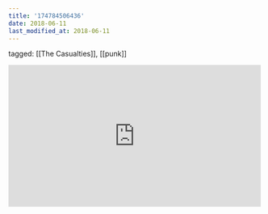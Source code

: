 ```yaml
---
title: '174784506436'
date: 2018-06-11
last_modified_at: 2018-06-11
---
```

tagged: [[The Casualties]], [[punk]]
<iframe allow="accelerometer; autoplay; clipboard-write; encrypted-media; gyroscope; picture-in-picture" allowfullscreen="" frameborder="0" height="281" id="youtube_iframe" src="https://www.youtube.com/embed/LtbyamGepu4?feature=oembed&amp;enablejsapi=1&amp;origin=https://safe.txmblr.com&amp;wmode=opaque" width="500"></iframe>
